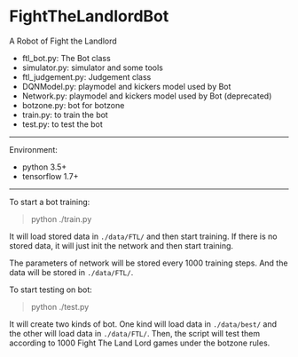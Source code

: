 # FightTheLandlordBot
A Robot of Fight the Landlord

* ftl_bot.py: The Bot class
* simulator.py: simulator and some tools
* ftl_judgement.py: Judgement class
* DQNModel.py: playmodel and kickers model used by Bot
* Network.py:  playmodel and kickers model used by Bot (deprecated)
* botzone.py: bot for botzone
* train.py: to train the bot
* test.py: to test the bot

---

Environment:

* python 3.5+
* tensorflow 1.7+

---
To start a bot training:

> python ./train.py

It will load stored data in `./data/FTL/` and then start training. If there is no stored data, it will just init the network and then start training.

The parameters of network will be stored every 1000 training steps. And the data will be stored in `./data/FTL/`.

To start testing on bot:

> python ./test.py

It will create two kinds of bot. One kind will load data in `./data/best/` and the other will load data in `./data/FTL/`. Then, the script will test them according to 1000 Fight The Land Lord games under the botzone rules. 
